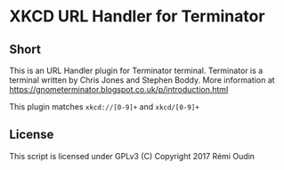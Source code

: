 # XKCD URL Handler for Terminator

## Short

This is an URL Handler plugin for Terminator terminal.
Terminator is a terminal written by Chris Jones and Stephen Boddy.
More information at https://gnometerminator.blogspot.co.uk/p/introduction.html

This plugin matches ``` xkcd://[0-9]+ ``` and ```xkcd/[0-9]+ ```


## License

This script is licensed under GPLv3
(C) Copyright 2017 Rémi Oudin
